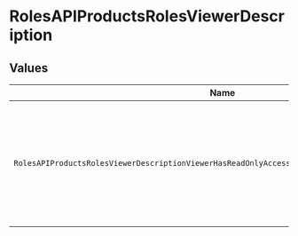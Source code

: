 # RolesAPIProductsRolesViewerDescription


## Values

| Name                                                                                           | Value                                                                                          |
| ---------------------------------------------------------------------------------------------- | ---------------------------------------------------------------------------------------------- |
| `RolesAPIProductsRolesViewerDescriptionViewerHasReadOnlyAccessToAnAPIProductAndItsSubEntities` | Viewer has read-only access to an API product and its sub-entities.                            |